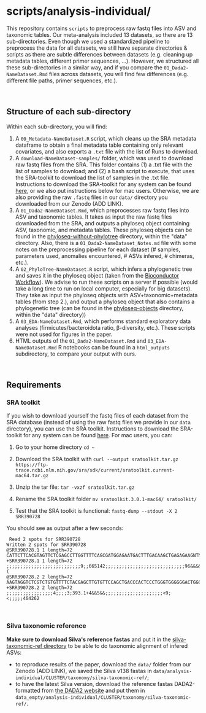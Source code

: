 # scripts/analysis-individual/

This repository contains `scripts` to preprocess raw fastq files into ASV and taxonomic tables. Our meta-analysis included 13 datasets, so there are 13 sub-directories. Even though we used a standardized pipeline to preprocess the data for all datasets, we still have separate directories & scripts as there are subtle differences between datasets (e.g. cleaning up metadata tables, different primer sequences, ...). However, we structured all these sub-directories in a similar way, and if you compare the `01_Dada2-NameDataset.Rmd` files across datasets, you will find few differences (e.g. different file paths, primer sequences, etc.).

<br/>

## Structure of each sub-directory

Within each sub-directory, you will find:
1. A `00_Metadata-NameDataset.R` script, which cleans up the SRA metadata dataframe to obtain a final metadata table containing only relevant covariates, and also exports a `.txt` file with the list of Runs to download.
2. A `download-NameDataset-samples/` folder, which was used to download raw fastq files from the SRA. This folder contains (1) a .txt file with the list of samples to download; and (2) a bash script to execute, that uses the SRA-toolkit to download the list of samples in the .txt file. Instructions to download the SRA-toolkit for any system can be found [here](https://github.com/ncbi/sra-tools/wiki/02.-Installing-SRA-Toolkit), or we also put instructions below for mac users. Otherwise, we are also providing the raw `.fastq` files in our `data/` directory you downloaded from our Zenodo (ADD LINK).
3. A `01_Dada2-NameDataset.Rmd`, which preprocesses raw fastq files into ASV and taxonomic tables. It takes as input the raw fastq files downloaded from the SRA, and outputs a phyloseq object containing ASV, taxonomic, and metadata tables. These phyloseq objects can be found in the [phyloseq-without-phylotree](../../data/phyloseq-objects/phyloseq-without-phylotree/) directory, within the "data" directory. Also, there is a `01_Dada2-NameDataset_Notes.md` file with some notes on the preprocessing pipeline for each dataset (# samples, parameters used, anomalies encountered, # ASVs infered, # chimeras, etc.).
4. A `02_PhyloTree-NameDataset.R` script, which infers a phylogenetic tree and saves it in the phyloseq object (taken from the [Bioconductor Workflow](https://f1000research.com/articles/5-1492/v2)). We advise to run these scripts on a server if possible (would take a long time to run on local computer, especially for big datasets). They take as input the phyloseq objects with ASV+taxonomic+metadata tables (from step 2.), and output a phyloseq object that also contains a phylogenetic tree (can be found in the [phyloseq-objects](../../data/phyloseq-objects/) directory, within the "data" directory))
5. A `03_EDA-NameDataset.Rmd`, which performs standard exploratory data analyses (firmicutes/bacteroidota ratio, &beta;-diversity, etc.). These scripts were not used for figures in the paper.
6. HTML outputs of the `01_Dada2-NameDataset.Rmd` and `03_EDA-NameDataset.Rmd` R notebooks can be found in a `html_outputs` subdirectory, to compare your output with ours.

<br/>

## Requirements

### SRA toolkit
If you wish to download yourself the fastq files of each dataset from the SRA database (instead of using the raw fastq files we provide in our `data` directory), you can use the SRA toolkit. Instructions to download the SRA-toolkit for any system can be found [here](https://github.com/ncbi/sra-tools/wiki/02.-Installing-SRA-Toolkit). For mac users, you can:
1. Go to your home directory
```cd ~```

2. Download the SRA toolkit with
```curl --output sratoolkit.tar.gz https://ftp-trace.ncbi.nlm.nih.gov/sra/sdk/current/sratoolkit.current-mac64.tar.gz```

3. Unzip the tar file:
```tar -vxzf sratoolkit.tar.gz```

4. Rename the SRA toolkit folder
```mv sratoolkit.3.0.1-mac64/ sratoolkit/```

5. Test that the SRA toolkit is functional: 
 ```fastq-dump --stdout -X 2 SRR390728```
 
 You should see as output after a few seconds:
```
 Read 2 spots for SRR390728
Written 2 spots for SRR390728
@SRR390728.1 1 length=72
CATTCTTCACGTAGTTCTCGAGCCTTGGTTTTCAGCGATGGAGAATGACTTTGACAAGCTGAGAGAAGNTNC
+SRR390728.1 1 length=72
;;;;;;;;;;;;;;;;;;;;;;;;;;;9;;665142;;;;;;;;;;;;;;;;;;;;;;;;;;;;;96&&&&(
@SRR390728.2 2 length=72
AAGTAGGTCTCGTCTGTGTTTTCTACGAGCTTGTGTTCCAGCTGACCCACTCCCTGGGTGGGGGGACTGGGT
+SRR390728.2 2 length=72
;;;;;;;;;;;;;;;;;4;;;;3;393.1+4&&5&&;;;;;;;;;;;;;;;;;;;;;<9;<;;;;;464262
```


<br/>

### Silva taxonomic reference
**Make sure to download Silva's reference fastas** and put it in the [silva-taxonomic-ref directory](../../data_empty/analysis-individual/CLUSTER/taxonomy/silva-taxonomic-ref/) to be able to do taxonomic alignment of infered ASVs:
- to reproduce results of the paper, download the `data/` folder from our Zenodo (ADD LINK), we saved the Silva v138 fastas in `data/analysis-individual/CLUSTER/taxonomy/silva-taxonomic-ref/`;
- to have the latest Silva version, download the reference fastas DADA2-formatted from [the DADA2 website](https://benjjneb.github.io/dada2/training.html) and put them in `data_empty/analysis-individual/CLUSTER/taxonomy/silva-taxonomic-ref/`.
